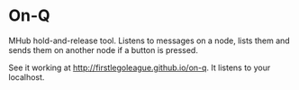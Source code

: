 # On-Q

MHub hold-and-release tool. Listens to messages on a node, lists them and sends them on another node if a button is pressed.

See it working at http://firstlegoleague.github.io/on-q. It listens to your localhost.